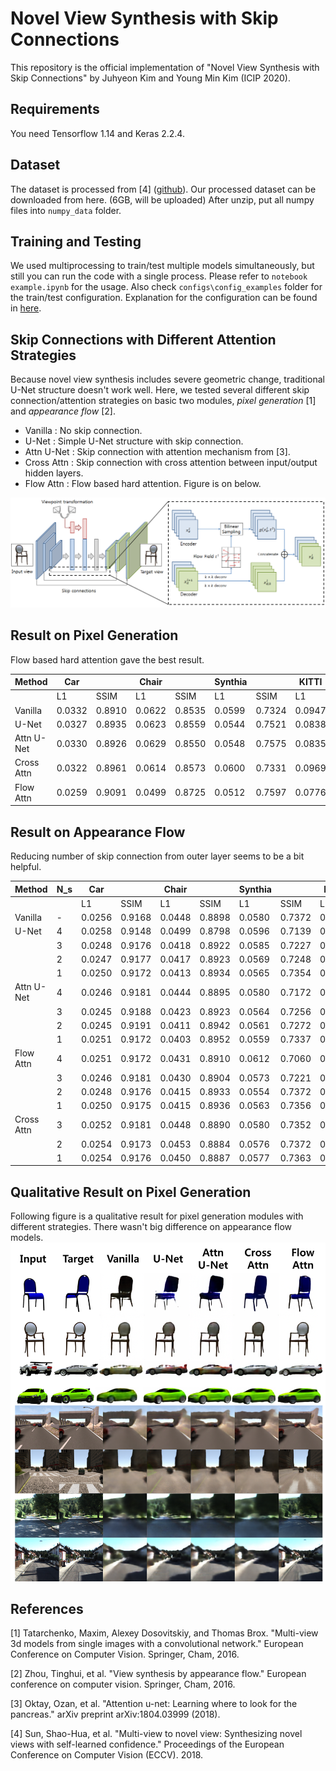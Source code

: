 # Novel View Synthesis with Skip Connections

This repository is the official implementation of "Novel View Synthesis with Skip Connections" by Juhyeon Kim and Young Min Kim (ICIP 2020).

## Requirements
You need Tensorflow 1.14 and Keras 2.2.4.

## Dataset
The dataset is processed from [4] ([github](https://github.com/shaohua0116/Multiview2Novelview)).
Our processed dataset can be downloaded from here. (6GB, will be uploaded)
After unzip, put all numpy files into `numpy_data` folder.

## Training and Testing
We used multiprocessing to train/test multiple models simultaneously, 
but still you can run the code with a single process.
Please refer to `notebook example.ipynb` for the usage.
Also check `configs\config_examples` folder for the train/test configuration.
Explanation for the configuration can be found in [here](configs/README.md).

## Skip Connections with Different Attention Strategies
Because novel view synthesis includes severe geometric change,
traditional U-Net structure doesn't work well.
Here, we tested several different skip connection/attention strategies on basic two modules,
*pixel generation* [1] and *appearance flow* [2].
* Vanilla : No skip connection.
* U-Net : Simple U-Net structure with skip connection.
* Attn U-Net : Skip connection with attention mechanism from [3].
* Cross Attn : Skip connection with cross attention between input/output hidden layers.
* Flow Attn : Flow based hard attention. Figure is on below.

![Architecture](assets/architecture_figure.PNG)

## Result on Pixel Generation
Flow based hard attention gave the best result.

| Method     | Car     |         | Chair   |         | Synthia |         | KITTI   |         |
|------------|---------|---------|---------|---------|---------|---------|---------|---------|
|            | L1      | SSIM    | L1      | SSIM    | L1      | SSIM    | L1      | SSIM    |
| Vanilla    | 0.0332  | 0.8910  | 0.0622  | 0.8535  | 0.0599  | 0.7324  | 0.0947  | 0.6681  |
| U-Net      | 0.0327  | 0.8935  | 0.0623  | 0.8559  | 0.0544  | 0.7521  | 0.0838  | 0.6842  |
| Attn U-Net | 0.0330  | 0.8926  | 0.0629  | 0.8550  | 0.0548  | 0.7575  | 0.0835  | 0.6870  |
| Cross Attn | 0.0322  | 0.8961  | 0.0614  | 0.8573  | 0.0600  | 0.7331  | 0.0969  | 0.6659  |
| Flow Attn  | 0.0259  | 0.9091  | 0.0499  | 0.8725  | 0.0512  | 0.7597  | 0.0776  | 0.6939  |

## Result on Appearance Flow
Reducing number of skip connection from outer layer seems to be a bit helpful.

| Method     | N_s | Car     |         | Chair   |         | Synthia |         | KITTI   |         |
|------------|-----|---------|---------|---------|---------|---------|---------|---------|---------|
|            |     | L1      | SSIM    | L1      | SSIM    | L1      | SSIM    | L1      | SSIM    |
| Vanilla    | -   | 0.0256  | 0.9168  | 0.0448  | 0.8898  | 0.0580  | 0.7372  | 0.0931  | 0.6470  |
| U-Net      | 4   | 0.0258  | 0.9148  | 0.0499  | 0.8798  | 0.0596  | 0.7139  | 0.0916  | 0.6286  |
|            | 3   | 0.0248  | 0.9176  | 0.0418  | 0.8922  | 0.0585  | 0.7227  | 0.0902  | 0.6326  |
|            | 2   | 0.0247  | 0.9177  | 0.0417  | 0.8923  | 0.0569  | 0.7248  | 0.0906  | 0.6379  |
|            | 1   | 0.0250  | 0.9172  | 0.0413  | 0.8934  | 0.0565  | 0.7354  | 0.0932  | 0.6460  |
| Attn U-Net | 4   | 0.0246  | 0.9181  | 0.0444  | 0.8895  | 0.0580  | 0.7172  | 0.0902  | 0.6349  |
|            | 3   | 0.0245  | 0.9188  | 0.0423  | 0.8923  | 0.0564  | 0.7256  | 0.0894  | 0.6383  |
|            | 2   | 0.0245  | 0.9191  | 0.0411  | 0.8942  | 0.0561  | 0.7272  | 0.0913  | 0.6460  |
|            | 1   | 0.0251  | 0.9172  | 0.0403  | 0.8952  | 0.0559  | 0.7337  | 0.0922  | 0.6470  |
| Flow Attn  | 4   | 0.0251  | 0.9172  | 0.0431  | 0.8910  | 0.0612  | 0.7060  | 0.0888  | 0.6458  |
|            | 3   | 0.0246  | 0.9181  | 0.0430  | 0.8904  | 0.0573  | 0.7221  | 0.0887  | 0.6454  |
|            | 2   | 0.0248  | 0.9176  | 0.0415  | 0.8933  | 0.0554  | 0.7372  | 0.0885  | 0.6471  |
|            | 1   | 0.0250  | 0.9175  | 0.0415  | 0.8936  | 0.0563  | 0.7356  | 0.0923  | 0.6482  |
| Cross Attn | 3   | 0.0252  | 0.9181  | 0.0448  | 0.8890  | 0.0580  | 0.7352  | 0.0937  | 0.6448  |
|            | 2   | 0.0254  | 0.9173  | 0.0453  | 0.8884  | 0.0576  | 0.7372  | 0.0930  | 0.6459  |
|            | 1   | 0.0254  | 0.9176  | 0.0450  | 0.8887  | 0.0577  | 0.7363  | 0.0933  | 0.6459  |

## Qualitative Result on Pixel Generation
Following figure is a qualitative result for pixel generation modules with 
different strategies.
There wasn't big difference on appearance flow models.
![Drag Racing](assets/figure_2_6_scene.png)


## References
[1] Tatarchenko, Maxim, Alexey Dosovitskiy, and Thomas Brox. "Multi-view 3d models from single images with a convolutional network." European Conference on Computer Vision. Springer, Cham, 2016.

[2] Zhou, Tinghui, et al. "View synthesis by appearance flow." European conference on computer vision. Springer, Cham, 2016.

[3] Oktay, Ozan, et al. "Attention u-net: Learning where to look for the pancreas." arXiv preprint arXiv:1804.03999 (2018).

[4] Sun, Shao-Hua, et al. "Multi-view to novel view: Synthesizing novel views with self-learned confidence." Proceedings of the European Conference on Computer Vision (ECCV). 2018.